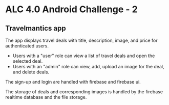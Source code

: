 # ALC 4.0 Android Challenge - 2 
## Travelmantics app

The app displays travel deals with title, description, image, and price for authenticated users.

- Users with a "user" role can view a list of travel deals and open the selected deal.
- Users with an "admin" role can view, add, upload an image for the deal, and delete deals.


The sign-up and login are handled with firebase and firebase ui.

The storage of deals and corresponding images is handled by the firebase realtime database and the file storage. 
